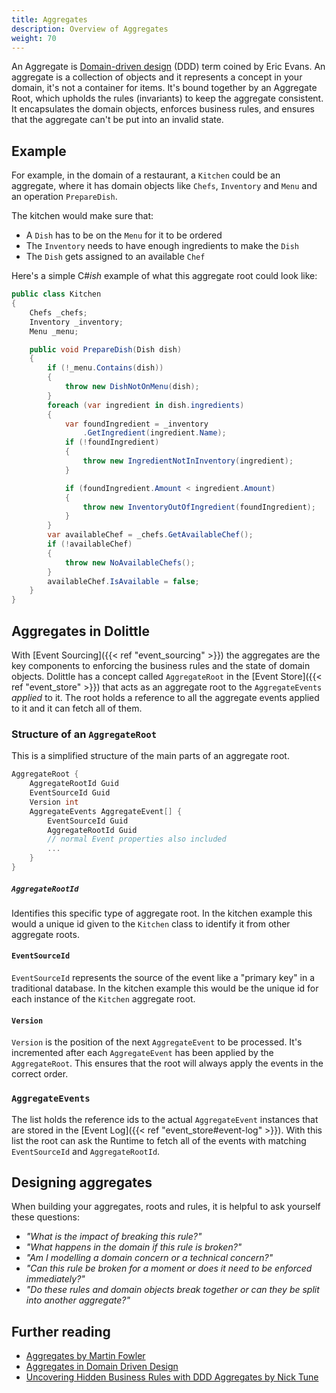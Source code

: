 ```yaml
---
title: Aggregates
description: Overview of Aggregates
weight: 70
---
```


An Aggregate is [Domain-driven design](https://en.wikipedia.org/wiki/Domain-driven_design) (DDD) term coined by Eric Evans. An aggregate is a collection of objects and it represents a concept in your domain, it's not a container for items. It's bound together by an Aggregate Root, which upholds the rules (invariants) to keep the aggregate consistent. It encapsulates the domain objects, enforces business rules, and ensures that the aggregate can't be put into an invalid state.

## Example

For example, in the domain of a restaurant, a `Kitchen` could be an aggregate, where it has domain objects like `Chefs`, `Inventory` and `Menu` and an operation `PrepareDish`.

The kitchen would make sure that:
- A `Dish` has to be on the `Menu` for it to be ordered
- The `Inventory` needs to have enough ingredients to make the `Dish`
- The `Dish` gets assigned to an available `Chef`

Here's a simple C#_ish_ example of what this aggregate root could look like:
```csharp
public class Kitchen
{
    Chefs _chefs;
    Inventory _inventory;
    Menu _menu;

    public void PrepareDish(Dish dish)
    {
        if (!_menu.Contains(dish))
        {
            throw new DishNotOnMenu(dish);
        }
        foreach (var ingredient in dish.ingredients)
        {
            var foundIngredient = _inventory
                .GetIngredient(ingredient.Name);
            if (!foundIngredient)
            {
                throw new IngredientNotInInventory(ingredient);
            }

            if (foundIngredient.Amount < ingredient.Amount)
            {
                throw new InventoryOutOfIngredient(foundIngredient);
            }
        }
        var availableChef = _chefs.GetAvailableChef();
        if (!availableChef)
        {
            throw new NoAvailableChefs();
        }
        availableChef.IsAvailable = false;
    }
}
```

## Aggregates in Dolittle

With [Event Sourcing]({{< ref "event_sourcing" >}}) the aggregates are the key components to enforcing the business rules and the state of domain objects. Dolittle has a concept called `AggregateRoot` in the [Event Store]({{< ref "event_store" >}}) that acts as an aggregate root to the `AggregateEvents` _applied_ to it. The root holds a reference to all the aggregate events applied to it and it can fetch all of them.

### Structure of an `AggregateRoot`

This is a simplified structure of the main parts of an aggregate root.
```csharp
AggregateRoot {
    AggregateRootId Guid
    EventSourceId Guid
    Version int
    AggregateEvents AggregateEvent[] {
        EventSourceId Guid
        AggregateRootId Guid
        // normal Event properties also included
        ...
    }
}
```

##### `AggregateRootId`

Identifies this specific type of aggregate root. In the kitchen example this would a unique id given to the `Kitchen` class to identify it from other aggregate roots.

#### `EventSourceId`

`EventSourceId` represents the source of the event like a "primary key" in a traditional database.  In the kitchen example this would be the unique id for each instance of the `Kitchen` aggregate root.

#### `Version`

`Version` is the position of the next `AggregateEvent` to be processed. It's incremented after each `AggregateEvent` has been applied by the `AggregateRoot`. This ensures that the root will always apply the events in the correct order.

### `AggregateEvents`
The list holds the reference ids to the actual `AggregateEvent` instances that are stored in the [Event Log]({{< ref "event_store#event-log" >}}). With this list the root can ask the Runtime to fetch all of the events with matching `EventSourceId` and `AggregateRootId`.


## Designing aggregates

When building your aggregates, roots and rules, it is helpful to ask yourself these questions:
- _"What is the impact of breaking this rule?"_
- _"What happens in the domain if this rule is broken?"_
- _"Am I modelling a domain concern or a technical concern?"_
- _"Can this rule be broken for a moment or does it need to be enforced immediately?"_
- _"Do these rules and domain objects break together or can they be split into another aggregate?"_

## Further reading

- [Aggregates by Martin Fowler](https://martinfowler.com/bliki/DDD_Aggregate.html)
- [Aggregates in Domain Driven Design](https://medium.com/ingeniouslysimple/aggregates-in-domain-driven-design-5aab3ef9901d)
- [Uncovering Hidden Business Rules with DDD Aggregates by Nick Tune](https://medium.com/nick-tune-tech-strategy-blog/uncovering-hidden-business-rules-with-ddd-aggregates-67fb02abc4b)
